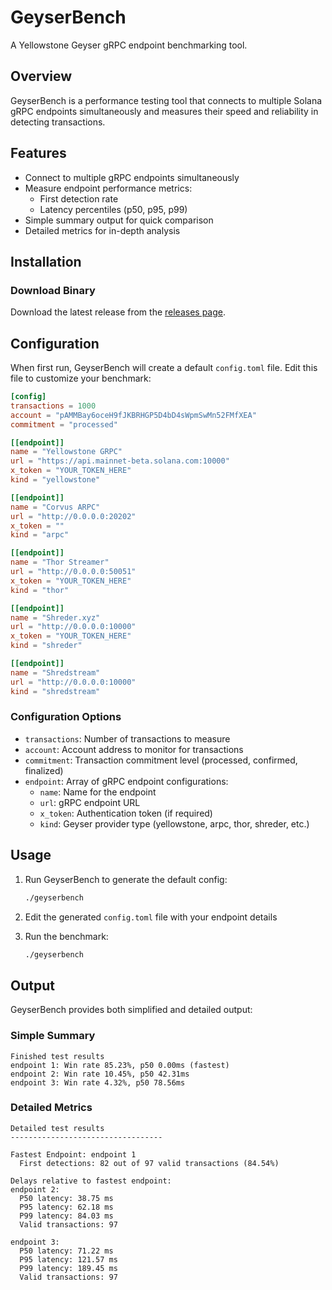 # GeyserBench

A Yellowstone Geyser gRPC endpoint benchmarking tool.

## Overview

GeyserBench is a performance testing tool that connects to multiple Solana gRPC endpoints simultaneously and measures their speed and reliability in detecting transactions.

## Features

- Connect to multiple gRPC endpoints simultaneously
- Measure endpoint performance metrics:
    - First detection rate
    - Latency percentiles (p50, p95, p99)
- Simple summary output for quick comparison
- Detailed metrics for in-depth analysis

## Installation

### Download Binary

Download the latest release from the [releases page](https://github.com/solstackapp/geyserbench/releases).

## Configuration

When first run, GeyserBench will create a default `config.toml` file. Edit this file to customize your benchmark:

```toml
[config]
transactions = 1000
account = "pAMMBay6oceH9fJKBRHGP5D4bD4sWpmSwMn52FMfXEA"
commitment = "processed"

[[endpoint]]
name = "Yellowstone GRPC"
url = "https://api.mainnet-beta.solana.com:10000"
x_token = "YOUR_TOKEN_HERE"
kind = "yellowstone"

[[endpoint]]
name = "Corvus ARPC"
url = "http://0.0.0.0:20202"
x_token = ""
kind = "arpc"

[[endpoint]]
name = "Thor Streamer"
url = "http://0.0.0.0:50051"
x_token = "YOUR_TOKEN_HERE"
kind = "thor"

[[endpoint]]
name = "Shreder.xyz"
url = "http://0.0.0.0:10000"
x_token = "YOUR_TOKEN_HERE"
kind = "shreder"

[[endpoint]]
name = "Shredstream"
url = "http://0.0.0.0:10000"
kind = "shredstream"
```

### Configuration Options

- `transactions`: Number of transactions to measure
- `account`: Account address to monitor for transactions
- `commitment`: Transaction commitment level (processed, confirmed, finalized)
- `endpoint`: Array of gRPC endpoint configurations:
    - `name`: Name for the endpoint
    - `url`: gRPC endpoint URL
    - `x_token`: Authentication token (if required)
    - `kind`: Geyser provider type (yellowstone, arpc, thor, shreder, etc.)

## Usage

1. Run GeyserBench to generate the default config:
   ```bash
   ./geyserbench
   ```

2. Edit the generated `config.toml` file with your endpoint details

3. Run the benchmark:
   ```bash
   ./geyserbench
   ```

## Output

GeyserBench provides both simplified and detailed output:

### Simple Summary
```
Finished test results
endpoint 1: Win rate 85.23%, p50 0.00ms (fastest)
endpoint 2: Win rate 10.45%, p50 42.31ms
endpoint 3: Win rate 4.32%, p50 78.56ms
```

### Detailed Metrics
```
Detailed test results
----------------------------------

Fastest Endpoint: endpoint 1
  First detections: 82 out of 97 valid transactions (84.54%)

Delays relative to fastest endpoint:
endpoint 2:
  P50 latency: 38.75 ms
  P95 latency: 62.18 ms
  P99 latency: 84.03 ms
  Valid transactions: 97

endpoint 3:
  P50 latency: 71.22 ms
  P95 latency: 121.57 ms
  P99 latency: 189.45 ms
  Valid transactions: 97
```
